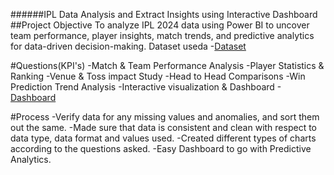 ######IPL Data Analysis and Extract Insights using Interactive Dashboard
##Project Objective
To analyze IPL 2024 data using Power BI to uncover team performance, player insights, match trends, and predictive analytics for data-driven decision-making.
Dataset useda
-<a href="https://github.com/JoseLucas-67/Data-Analysis-Dashboard/commit/d930a21f3e68a88cc19561a0e0d87cf6654f9009">Dataset</a>

#Questions(KPI's)
-Match & Team Performance Analysis
-Player Statistics & Ranking
-Venue & Toss impact Study
-Head to Head Comparisons
-Win Prediction Trend Analysis
-Interactive visualization & Dashboard
-<a href="https://github.com/JoseLucas-67/Data-Analysis-Dashboard/blob/main/Project%20Data%20Analysis.pbix">Dashboard</a>

#Process
-Verify data for any missing values and anomalies, and sort them out the same.
-Made sure that data is consistent and clean with respect to data type, data format and values used.
-Created different types of charts according to the questions asked.
-Easy Dashboard to go with Predictive Analytics.
